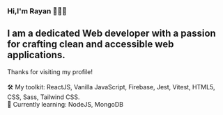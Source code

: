 ### Hi,I'm Rayan 👋👨‍💻

 I am a dedicated Web developer with a passion for crafting clean and accessible web applications. 
------
Thanks for visiting my profile!<br />
<br />
🛠 My toolkit: ReactJS, Vanilla JavaScript, Firebase, Jest, Vitest, HTML5, CSS, Sass, Tailwind CSS.<br />
📕 Currently learning: NodeJS, MongoDB<br />


<!--
**rayanmishra/rayanmishra** is a ✨ _special_ ✨ repository because its `README.md` (this file) appears on your GitHub profile.

Here are some ideas to get you started:

- 🔭 I’m currently working on ...
- 🌱 I’m currently learning ...
- 👯 I’m looking to collaborate on ...
- 🤔 I’m looking for help with ...
- 💬 Ask me about ...
- 📫 How to reach me: ...
- 😄 Pronouns: ...
- ⚡ Fun fact: ...
-->
